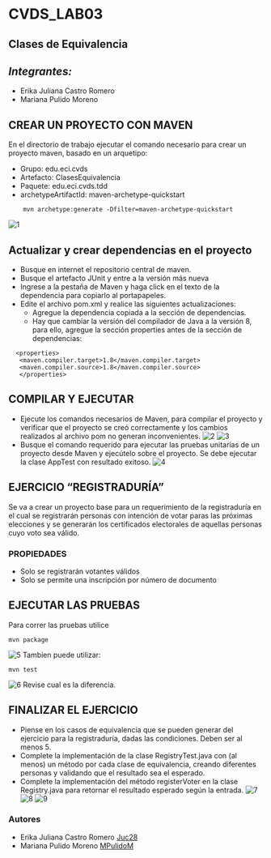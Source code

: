 # CVDS_LAB03
## Clases de Equivalencia
## ***Integrantes:***
- Erika Juliana Castro Romero
- Mariana Pulido Moreno
## **CREAR UN PROYECTO CON MAVEN** 
En el directorio de trabajo ejecutar el comando necesario para crear un proyecto maven, basado en un arquetipo:
* Grupo: edu.eci.cvds
* Artefacto: ClasesEquivalencia
* Paquete: edu.eci.cvds.tdd
* archetypeArtifactId: maven-archetype-quickstart
```
    mvn archetype:generate -Dfilter=maven-archetype-quickstart 
```
![1](https://github.com/MPulidoM/CVDS_LAB03/blob/main/Pantallazos/im1.PNG)

## **Actualizar y crear dependencias en el proyecto**
- Busque en internet el repositorio central de maven. 
- Busque el artefacto JUnit y entre a la versión más nueva 
- Ingrese a la pestaña de Maven y haga click en el texto de la dependencia para copiarlo al portapapeles. 
- Edite el archivo pom.xml y realice las siguientes actualizaciones: 
  - Agregue la dependencia copiada a la sección de dependencias. 
  - Hay que cambiar la versión del compilador de Java a la versión 8, para ello, agregue la sección properties antes de la sección de dependencias:
 ```
   <properties>        
    <maven.compiler.target>1.8</maven.compiler.target>                   
    <maven.compiler.source>1.8</maven.compiler.source>     
    </properties> 
```
## COMPILAR Y EJECUTAR
* Ejecute los comandos necesarios de Maven, para compilar el proyecto y verificar que el proyecto se creó correctamente y los cambios realizados al archivo
pom no generan inconvenientes.
![2](https://github.com/MPulidoM/CVDS_LAB03/blob/main/Pantallazos/im2.PNG)
![3](https://github.com/MPulidoM/CVDS_LAB03/blob/main/Pantallazos/im3.PNG)
* Busque el comando requerido para ejecutar las pruebas unitarias de un proyecto desde Maven y ejecútelo sobre el proyecto. Se debe ejecutar la clase
AppTest con resultado exitoso.
![4](https://github.com/MPulidoM/CVDS_LAB03/blob/main/Pantallazos/im4.PNG)


## EJERCICIO “REGISTRADURÍA”
Se va a crear un proyecto base para un requerimiento de la registraduría en el cual se registrarán personas con intención de votar paras las próximas
elecciones y se generarán los certificados electorales de aquellas personas cuyo voto sea válido.

### PROPIEDADES
* Solo se registrarán votantes válidos
* Solo se permite una inscripción por número de documento
## EJECUTAR LAS PRUEBAS
Para correr las pruebas utilice
```
mvn package
```
![5](https://github.com/MPulidoM/CVDS_LAB03/blob/main/Pantallazos/im5.PNG)
Tambien puede utilizar:
```
mvn test
```
![6](https://github.com/MPulidoM/CVDS_LAB03/blob/main/Pantallazos/im6.PNG)
Revise cual es la diferencia.

## FINALIZAR EL EJERCICIO
* Piense en los casos de equivalencia que se pueden generar del ejercicio para la registraduría, dadas las condiciones. Deben ser al menos 5.
* Complete la implementación de la clase RegistryTest.java con (al menos) un método por cada clase de equivalencia, creando
diferentes personas y validando que el resultado sea el esperado.
* Complete la implementación del método registerVoter en la clase Registry.java para retornar el resultado esperado según la entrada.
![7](https://github.com/MPulidoM/CVDS_LAB03/blob/main/Pantallazos/PRUEBAS1.PNG)
![8](https://github.com/MPulidoM/CVDS_LAB03/blob/main/Pantallazos/EjPrueba1.PNG)
![9](https://github.com/MPulidoM/CVDS_LAB03/blob/main/Pantallazos/ejrpuebamaven.PNG)


### __Autores__

* Erika Juliana Castro Romero [Juc28](https://github.com/Juc28)
* Mariana Pulido Moreno [MPulidoM](https://github.com/MPulidoM)
